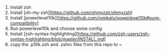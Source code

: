 1. Install zsh
2. Install [oh-my-zsh][https://github.com/ohmyzsh/ohmyzsh]
3. Install [powerlevel10k][https://github.com/romkatv/powerlevel10k#pure-compatibility]
4. Run powerlevel10k and choose some config
5. Install [zsh-syntax-highlighting][https://github.com/zsh-users/zsh-syntax-highlighting/blob/master/INSTALL.md]
6. copy the .p10k.zsh and .zshrc files from this repo to ~
